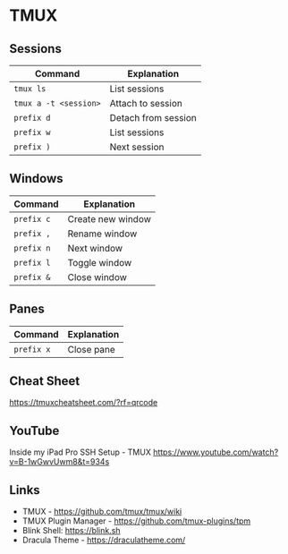 # TMUX

## Sessions
| Command                       | Explanation          |
| ---                           | ---                  |
| `tmux ls`                     | List sessions        |
| `tmux a -t <session>`         | Attach to session    | 
| `prefix d`                    | Detach from session  |
| `prefix w`                    | List sessions        |
| `prefix )`                    | Next session         |

## Windows 
| Command                       | Explanation          |
| ---                           | ---                  |
| `prefix c`                    | Create new window    |
| `prefix ,`                    | Rename window        |
| `prefix n`                    | Next window          |
| `prefix l`                    | Toggle window        |
| `prefix &`                    | Close window        |

## Panes
| Command                       | Explanation          |
| ---                           | ---                  |
| `prefix x`                    | Close pane           |

## Cheat Sheet
https://tmuxcheatsheet.com/?rf=qrcode

## YouTube

Inside my iPad Pro SSH Setup - TMUX
https://www.youtube.com/watch?v=B-1wGwvUwm8&t=934s

## Links

* TMUX - https://github.com/tmux/tmux/wiki
* TMUX Plugin Manager - https://github.com/tmux-plugins/tpm
* Blink Shell: https://blink.sh
* Dracula Theme - https://draculatheme.com/
